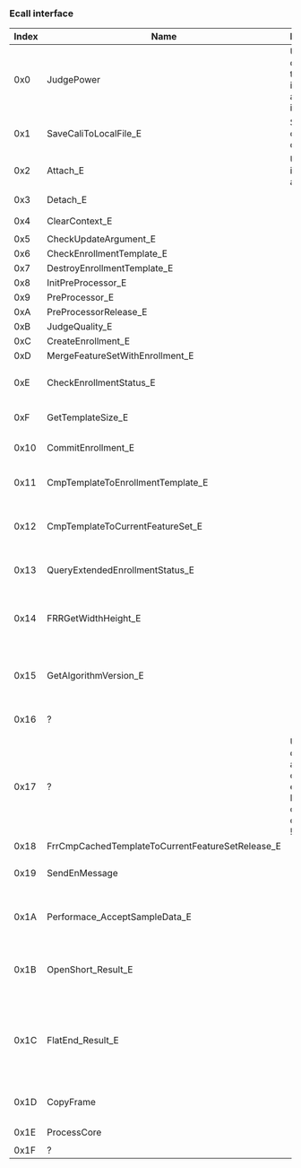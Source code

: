### Ecall interface

| Index | Name                                             | Description                                                          | Signature                                                                                           |
|-------|--------------------------------------------------|----------------------------------------------------------------------|-----------------------------------------------------------------------------------------------------|
| 0x0   | JudgePower                                       | Used to decide if the enclave is already active on initialization    | int(void)                                                                                           |
| 0x1   | SaveCaliToLocalFile_E                            | Saves calibration data                                               |                                                                                                     |
| 0x2   | Attach_E                                         | Used to initialize algorithm?                                        |                                                                                                     |
| 0x3   | Detach_E                                         |                                                                      | `int(int *internal_err)`                                                                            |
| 0x4   | ClearContext_E                                   |                                                                      | `int(int *internal_err)`                                                                            |
| 0x5   | CheckUpdateArgument_E                            |                                                                      |                                                                                                     |
| 0x6   | CheckEnrollmentTemplate_E                        |                                                                      |                                                                                                     |
| 0x7   | DestroyEnrollmentTemplate_E                      |                                                                      |                                                                                                     |
| 0x8   | InitPreProcessor_E                               |                                                                      |                                                                                                     |
| 0x9   | PreProcessor_E                                   |                                                                      |                                                                                                     |
| 0xA   | PreProcessorRelease_E                            |                                                                      |                                                                                                     |
| 0xB   | JudgeQuality_E                                   |                                                                      |                                                                                                     |
| 0xC   | CreateEnrollment_E                               |                                                                      |                                                                                                     |
| 0xD   | MergeFeatureSetWithEnrollment_E                  |                                                                      |                                                                                                     |
| 0xE   | CheckEnrollmentStatus_E                          |                                                                      | `int(int *internal_err, unk*, unk*, unk*)`                                                          |
| 0xF   | GetTemplateSize_E                                |                                                                      | `int(int *internal_err, unk*)`                                                                      |
| 0x10  | CommitEnrollment_E                               |                                                                      | `int(int *internal_err, unk, unk)`                                                                  |
| 0x11  | CmpTemplateToEnrollmentTemplate_E                |                                                                      | `int(int *internal_err, unk, unk, unk*)`                                                            |
| 0x12  | CmpTemplateToCurrentFeatureSet_E                 |                                                                      | `int(int *internal_err, unk, unk, unk*, unk, unk)`                                                  |
| 0x13  | QueryExtendedEnrollmentStatus_E                  |                                                                      | `int(int *internal_err, unk*, unk*, unk*)`                                                          |
| 0x14  | FRRGetWidthHeight_E                              |                                                                      | `int(int *internal_err, uint8_t *width, uint8_t *height)`                                           |
| 0x15  | GetAlgorithmVersion_E                            |                                                                      | `int(int *internal_err, char buf[0x40], size_t buf_size)`                                           |
| 0x16  | ?                                                |                                                                      | `int(unk, unk, unk, unk, unk, unk)`                                                                 |
| 0x17  | ?                                                | Used directly after creating enclave. Driver checks output int != 0. | `int(int *internal_err)`                                                                            |
| 0x18  | FrrCmpCachedTemplateToCurrentFeatureSetRelease_E |                                                                      | int(void)                                                                                           |
| 0x19  | SendEnMessage                                    |                                                                      | `int(int *internal_err, char *str, int len)`                                                        |
| 0x1A  | Performace_AcceptSampleData_E                    |                                                                      | `int(int *internal_err, uint8_t, unk*, unk*, unk*, unk, unk)`                                       |
| 0x1B  | OpenShort_Result_E                               |                                                                      | `int(int *internal_err, unk*, int16_t, int, int16_t, unk, unk, uint32_t)`                           |
| 0x1C  | FlatEnd_Result_E                                 |                                                                      | `int(int *internal_err, unk, unk, int16_t, int16_t, unk, int16_t, int16_t, unk*, unk*, unk*, unk*)` |
| 0x1D  | CopyFrame                                        |                                                                      | `int(int *internal_err, unk, unk, unk, unk, uint16_t)`                                              |
| 0x1E  | ProcessCore                                      |                                                                      | `int(int unk*, unk*, unk*)`                                                                         |
| 0x1F  | ?                                                |                                                                      | `int(unk, unk)`                                                                                     |
